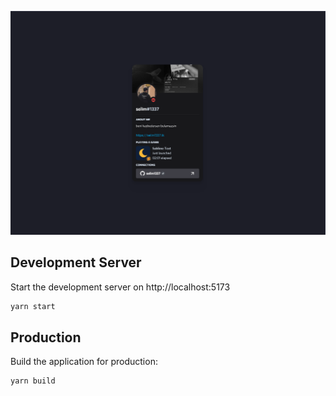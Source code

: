  <img 
      src="demo/demo.png"
      />

## Development Server

Start the development server on http://localhost:5173

```bash
yarn start
```

## Production

Build the application for production:

```bash
yarn build
```
